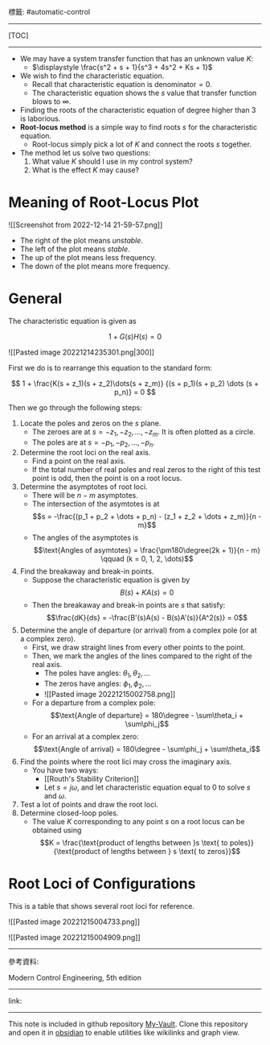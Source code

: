 標籤: #automatic-control 

---

[TOC]

---

- We may have a system transfer function that has an unknown value $K$:
	- $\displaystyle \frac{s^2 + s + 1}{s^3 + 4s^2 + Ks + 1}$
- We wish to find the characteristic equation.
	- Recall that characteristic equation is $\text{denominator} = 0$.
	- The characteristic equation shows the $s$ value that transfer function blows to $\infty$.
- Finding the roots of the characteristic equation of degree higher than 3 is laborious.
- **Root-locus method** is a simple way to find roots $s$ for the characteristic equation.
	- Root-locus simply pick a lot of $K$ and connect the roots $s$ together.
- The method let us solve two questions:
	1. What value $K$ should I use in my control system?
	2. What is the effect $K$ may cause?

# Meaning of Root-Locus Plot

![[Screenshot from 2022-12-14 21-59-57.png]]

- The right of the plot means *unstable*.
- The left of the plot means *stable*.
- The up of the plot means less frequency.
- The down of the plot means more frequency.

# General 

The characteristic equation is given as

$$1 + G(s)H(s) = 0$$

![[Pasted image 20221214235301.png|300]]

First we do is to rearrange this equation to the standard form:

$$
1 + \frac{K(s + z_1)(s + z_2)\dots(s + z_m)}
{(s + p_1)(s + p_2) \dots (s + p_n)} = 0
$$

Then we go through the following steps:

1. Locate the poles and zeros on the $s$ plane.
	- The zeroes are at $s = -z_1, -z_2, \dots, -z_m$. It is often plotted as a circle.
	- The poles are at $s = -p_1, -p_2, \dots, -p_n$.
2. Determine the root loci on the real axis.
	- Find a point on the real axis.
	- If the total number of real poles and real zeros to the right of this test point is odd, then the point is on a root locus.
3. Determine the asymptotes of root loci.
	- There will be $n - m$ asymptotes.
	- The intersection of the asymtotes is at $$s = -\frac{(p_1 + p_2 + \dots + p_n) - (z_1 + z_2 + \dots + z_m)}{n - m}$$
	- The angles of the asymptotes is $$\text{Angles of asymtotes} = \frac{\pm180\degree(2k + 1)}{n - m} \qquad (k = 0, 1, 2, \dots)$$
4. Find the breakaway and break-in points.
	- Suppose the characteristic equation is given by $$B(s) + KA(s) = 0$$
	- Then the breakaway and break-in points are $s$ that satisfy: $$\frac{dK}{ds} = -\frac{B'(s)A(s) - B(s)A'(s)}{A^2(s)} = 0$$
5. Determine the angle of departure (or arrival) from a complex pole (or at a complex zero).
	- First, we draw straight lines from every other points to the point.
	- Then, we mark the angles of the lines compared to the right of the real axis.
		- The poles have angles: $\theta_1, \theta_2, \dots$
		- The zeros have angles: $\phi_1, \phi_2, \dots$
		- ![[Pasted image 20221215002758.png]]
	- For a departure from a complex pole: $$\text{Angle of departure} = 180\degree - \sum\theta_i + \sum\phi_j$$
	- For an arrival at a complex zero: $$\text{Angle of arrival} = 180\degree - \sum\phi_j + \sum\theta_i$$
6. Find the points where the root lici may cross the imaginary axis.
	- You have two ways:
		- [[Routh's Stability Criterion]]
		- Let $s = j\omega$, and let characteristic equation equal to $0$ to solve $s$ and $\omega$.
7. Test a lot of points and draw the root loci.
8. Determine closed-loop poles.
	- The value $K$ corresponding to any point $s$ on a root locus can be obtained using $$K = \frac{\text{product of lengths between }s \text{ to poles}}{\text{product of lengths between } s \text{ to zeros}}$$

# Root Loci of Configurations

This is a table that shows several root loci for reference.

![[Pasted image 20221215004733.png]]

![[Pasted image 20221215004909.png]]

---

參考資料:

Modern Control Engineering, 5th edition

---

link:


---

This note is included in github repository [My-Vault](https://github.com/LittleD3092/My-Vault.git). Clone this repository and open it in [obsidian](https://obsidian.md/) to enable utilities like wikilinks and graph view.